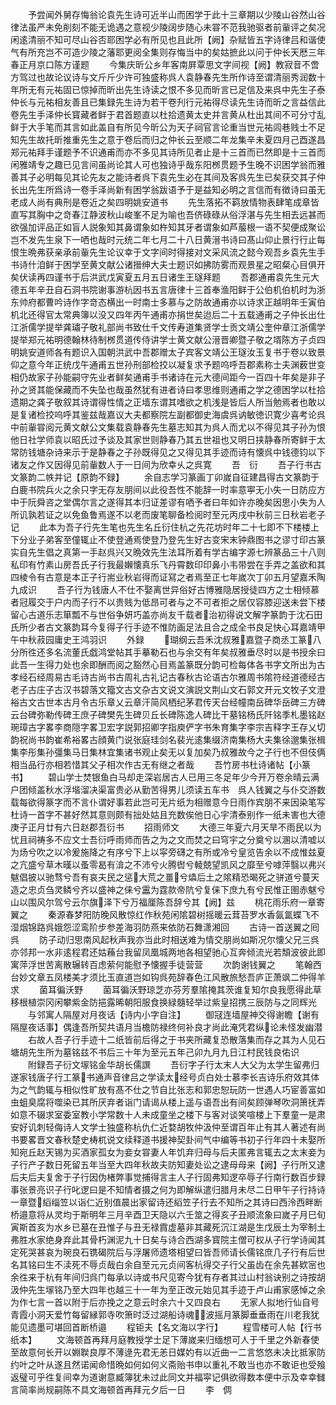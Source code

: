 <!-- { "loadSidebar": true } -->
　　予尝闻外舅存悔翁论袁先生诗可近半山而困学于此十三章期以少陵山谷然山谷律法虽严未免削刻不能无诡遇之意视少陵阔步随心未甞不范我驰驱者前軰评之矣况闲逺清丽不知可尽山谷否耶困学必有所见也且此所【阙】杂赋皆五字诗律吕和谐使气有所充岂不可造少陵之藩耶更阅全集则存悔当中的矣姑摭此以问于仲长天厯三年春正月京口陈方谨题
　　今集庆昕公乡年客南屛覃思文字间视【阙】教寂音不啻方驾过也故论议诗与文斤斤少许可独盛称呉人袁静春先生所作诗至谓清丽秀润数十年所无有元祐固已惊掉而昕出先生诗读之恨不多见而昕言已足信及来呉中先生子泰仲长与元祐相友善且已集録先生诗为若干卷刋行元祐得尽读先生诗而昕之言益信此卷先生手泽仲长寳藏者鲜于君首题直以杜拾遗黄太史并言黄从杜出其间不可分寸乱鲜于大手笔而其言如此盖自有所见今昕公为天子祠官言论重当世元祐闾巷贱士不足知先生故托昕推重先生之意于卷后而归之仲长云至顺二年龙集辛未夏四月己酉遂昌郑元祐拜手谨题予不识通甫而亦不多见其诗所见者止是十三首而已然即是十三首而闲雅靖专之趣已见言间虽尚论其人可也独诗乎哉东阳桞贯题予生晚不识困学翁而雅善其子必明每见其论先友之能诗者呉下袁先生必在其间及客呉先生已矣获交其子仲长出先生所爲诗一卷手泽尚新有困学翁跋语予于是益知必明之言信而有徴诗曰虽无老成人尚有典刑是卷近之矣四明姚安道书
　　先生落拓不羁放情物表肆笔成章皆直写其胸中之竒春江静波秋山峻峯不足为喻也吾侪碌碌从俗浮湛与先生相去远甚而欲强加评品正如盲人説象知其鼻谓象如杵知其牙者谓象如芦菔根一语不契便成聚讼岂不发先生泉下一哂也哉时元统二年七月二十八日黄溍书诗曰髙山仰止景行行止每恨生晩弗获亲承前軰先生论议幸于文字间时得接对文采风流之懿今观吾乡袁先生手书诗什洎鲜于困学至黄文献公诸搢绅大夫士题识如拂防雾而观景星之昭粲心目俱开矣伏读再四谨书于后洪武戊寅夏五月五日诸生王璲拜题
　　吾郡通甫袁先生元大德五年辛丑自石洞书院谢事游杭因书五言唐律十三首奉渔阳鲜于公伯机伯机时为浙东帅府都曹吟诗作字竒态横出一时南士多慕与之防故通甫亦以诗求正越明年壬寅伯机北还得官太常典簿以没又四年丙午通甫亦捐世矣迨后二十五载通甫之子仲长出仕江浙儒学提举龚璛子敬礼部尚书致仕千文传寿道集贤学士贡文靖公奎仲章江浙儒学提举郑元祐明德翰林待制桞贯道传侍讲学士黄文献公溍晋卿暨子敬之壻陈方子贞四明姚安道师各有题识入国朝洪武中吾郡赠太子宾客文靖公王璲汝玉复书于卷以致景仰之意今年正统戊午通甫五世孙刑部检挍以凝复求予题呜呼吾郡素称士夫渊薮世变相仍故家子孙能嗣守先业者鲜矣通甫手书诸诗在元大德间距今一百四十年矣是非子孙之贤其能保藏而不失坠也哉虽然犹有进者诗曰孝思维则通甫之学之德困学以杜拾遗期之龚子敬叙其诗谓得性情之正墙东谓其嗜欲之机浅是皆后人所当勉焉者也敢以是复诸检挍呜呼其鉴兹哉嘉议大夫都察院左副都御史海虞呉讷敏徳识寛少喜考论呉中前軰甞阅元黄文献公文集载袁静春先生墓志知其为呉人而尤以不得见其子孙为恨他日社学师袁以昭氏过予谈及其家世则静春乃其五世祖也又明日挟静春所寄鲜于太常防钱塘杂诗来示于是静春之子孙既得见之又得见其手迹而诗有懐呉中钱德钧以下诸友之作又因得见前軰数人于一日间为欣幸乆之呉寛
　　吾　衍
　　吾子行书古文篆韵二帙并记【原韵不録】
　　余自志学习篆画丁卯嵗自征建昌得古文篆韵于白鹿书院兵火之余只字无存友朋间以此役吾性不能辞一时率意寕无小失一日防应方中于阮舜咨之堂偶尔言之遂得其本归证差谬有哂予者曰年如许亦晚矣因思小失为人所讥孰若证之以免鱼鲁焉遂不以老而废笔聊备检阅时至元丙戌中秋前三日秋岩老子记
　　此本为吾子行先生笔也先生名丘衍住杭之先花坊时年二十七即不下楼楼上下分业子弟客至僮辄止不使登通焉使登乃登先生好古变宋末钟鼎图书之谬寸印古篆实自先生倡之真第一手赵呉兴又晩效先生法耳所着有学古编字源七辨篆品三十八则私印有竹素山房吾氏子行我最嬾懐真乐飞丹霄数印印鼻小韦带尝在手弄之盖欲和其四棱令有古意是本正子行耑业秋岩得而证冩之者焉至正七年嵗次丁卯五月望嘉禾陶九成识
　　吾子行为钱唐人不仕不娶离世异俗好古博雅隐居授徒四方之士相倾慕者冠履交于户内而子行不以贵贱为低昂可者与之不可者拒之居仅容膝迎送未尝下楼留心古道乐志箪瓢不与世俗争妍巧盖亦尚友千载者治初得说文解字篆韵于沈石田氏所少者古文篆韵耳今复得子行手迹不惟防画足法且合之成全书良足快心耳嘉靖甲午中秋菽园庸史王鸿羽识
　　外録
　　瑚纲云吾禾沈叔雅嘉暨子商丞工篆八分所徃还多名流董氏戯鸿堂帖其手摹勒石也与余交有年矣叔雅垂尽时以是书授余曰此吾一生得力处也余即酬而阅之豁然心目焉盖篆既分韵可检每体各书字文所出为古孝经石经周易古毛诗古尚书古周礼古礼记古春秋古论语古尔雅周书隂符经道德经古老子古庄子古汉书碧落文籀文古文杂古文说文演説文荆山文石郭文开元文牧子文澄裕古文古世本古月令古乐章乂云章汗简风栖纪茅君传天台经幢南岳碑华岳碑三方碑云台碑弥勒传碑王庶子碑樊先生碑贝丘长碑陈逸人碑比干墓铭杨氏阡铭季札墨铭赵琬璋古字畧李商隠字畧卫宏字説郭招卿字指庾俨字书朱育集字李宗吉释字王存乂切韵祝尚书韵崔希裕畧古顔黄门说张庭珪剑名裴光逺集缀济南集杨大夫集徐邈集张楫集李彤集孙彊集马日集林宜集诸书观止矣无以复加矣乃叔雅故今之子行也不但伎俩相当品行亦相若惜其父子相次作古无有继之者哉
　　吾竹房书杜诗诸帖【小篆书】
　　碧山学士焚银鱼白马却走深岩居古人已用三冬足年少今开万卷余晴云满户团倾盖秋水浮堦溜决渠富贵必从勤苦得男儿须读五车书　呉人钱翼之与仆交游数载每欲得篆字而不言仆谓好事若此岂可无片纸为相赠意今日雨作宾朋不来因染笔写杜诗一首字不甚好然其意则颇有拙处姑且充数俟他日心宇清泰别作一纸未害也大德庚子正月廿有六日赵郡吾衍书
　　招雨师文
　　大德三年夏六月天旱不雨民以为忧且祠祷多不应文士吾衍呼雨师而告之为之文而焚之曰穹宇之分奠兮以溷以清嘘以为炀兮吹之以冷爰施降之有序兮下上以寜旁礴之有所或冷兮皇览告余以不成惟兹夏之亢盛兮草木暵以蚤零曷有渰之不沛兮火腾辔兮輘兢望凯风之靡至兮嘑萍翳以弗兴魃倡披以驰骛兮吾有哀夫民之惩大荒之畺兮爞后土之隂精恐暍死之骈道兮蔓天造之忠贞刍灵鳞兮齐以盛神之俫兮靁为霆款帝阬兮复俫下庶九有兮民惟正圉赤魃兮山以围风尔驾兮云尔旗泽下兮万福厘陈吾辞兮其【阙】兹
　　桃花雨乐府一章寄翼之
　　秦源春梦阳防晚风散惊红作秋苑闲隂碧树摇暖云茸苔罗水香氤氲蝶飞不湿烟锦路呉娥怨涩鸾阶步参差海羽防燕来依防石舞潇湘回
　　古诗一首送翼之囘呉
　　防子动归思南风起秋声我亦当此时相送难为情交朋尚如斯况尔懐父兄三呉亦邻邦一水非逺程君还姑蘓台我留凤凰城两地各相望驰心互奔倾流光若頽波彼此即寓萍浮世苦离散辗转百虑萦何能慰予懐握手徒营营
　　次韵谢钱翼之
　　笔翰西台妙文章五凤楼美才须比玉直道岂如钩呉苑辞春色江风散旅愁吾庐正萧飒二仲得羊求
　　菌耳徧沃野
　　菌耳徧沃野琼芝亦芬芳羣隂掩其茨谁复知尔良我愿得此草移根植崇冈闲攀紫金防挹露晞朝阳服食换緑髓轻举过紫皇招携三辰防与之同辉光
　　与邻寓人隔屋对月夜话【诗内小字自注】
　　御冦连墙屋神交得谢瞻【谢有隔屋夜话事】偶逢吾所契共语月当檐防禄终何补良才尚此淹凭君纵论未怪发幽潜
　　右故人吾子行手迹十二纸皆前后得之于书夹所藏复恐散落集而存之其为人见石塘胡先生所为墓铭兹不书后三十年为至元五年己卯九月九日江村民钱良佑识
　　附録吾子衍文塜铭金华胡长儒譔
　　吾衍字子行太末人大父为太学生留弗归遂家钱唐子行工篆书通声音律吕之学读太经号贞白处士慕李长吉诗乐府效其体为之气韵辄与相似性旷放有髙不仕之节自比张志和郭忠恕玩防一世遇人巧宦善富如虫蛆臭腐将噬染已其所厌弃者诣门请谒从楼上遥与语吾出有间矣顾弹琴吹洞箫抚弄如意不辍求室委室教小学常数十人未成童坐之楼下与客对谈笑喧楼上下羣童一是肃安好讥刺轻侮诗人文学士独盛称杭仇仁近婺胡牧仲汲仲至谓百年止有其人著述有尚书要畧晋文春秋楚史梼杌说文续释道书援神契卦间气中编等书初子行年四十未娶所知宛丘赵天锡为买酒家孤女为妾女甞妻人年饥弃归母与后夫匿弗言辄去之太末妾为子行产子数日死留五年当至大四年秋故夫防知妻处讼之逮母母来【阙】子行所又逮后夫后夫复舍于子行因伪楮弊事觉捕得言主人子行固弗知逻卒辱子行南行数百步録事张景亮识子行叱逻曰是不知情者摄之何为即解纵遣归腊月未尽二日甲午子行持诗一章暨縚缁笠以诣仁近别值晨出家留诗还縚笠子行去不知所之其诗曰西泠西畔断桥邉意将从灵均于斯明年三月辛酉卫天隐以六壬筮之得亥子丑顺流象曰嵗子月巳旬寅斯首亥为水乡已墓在丑惟子与丑无禄霣虚墓非其藏死沉江湖是生戊辰土为宰制土弗胜水家绝身弃此其骨朽渊泥九十日矣与诗合西湖多寳院主僧可权从子行学诗闻其定死哭甚哀为琬良石镌碣院后与浮屠师遗塔相望曰皆吾师请长儒铭庶几子行有后世名其铭曰生不渎死不辱贞哉白余自至元元贞间客杭得交子行父虽齿在余先甚欵宻也余徃来于杭有年间归呉门每承以诗或书尺见寄今犹有存者其过山村翁诀别之诗按胡汲仲先生塜铭乃至大四年也越三十一年为至正改元始见其手迹于卢山甫家感悼之余为作七言一首以附于后亦挽之之意云时余六十又四良右
　　无家人拟地行仙自号青霞小洞天爱竹每留縁郭寺吹箫时泛过湖船诗魂波摇月篆脚垂垂雨在川老我犹能见遗墨可堪回首断桥邉
　　程钜夫【名文海以字行】
　　程雪楼可人帖【行书纸本】
　　文海顿首再拜月庭教授学士足下薄嵗来归缅想可人于千里之外新春使至故意何长开以婣聫良厚不薄逯先君无恙日媒妁有以近曲一二言悠悠未决比抵家防约叶之叶从遂且然诺闻命惜晩如何如何义斋贻书申以重礼不敢当也亦不敢讵也受飱返璧可乎徃复间幸为道谢意臧簿犹未过此同文并福寜记俱欲得数本便中示及幸幸雠言简率尚规嗣陈不具文海顿首再拜元夕后一日
　　李　倜
